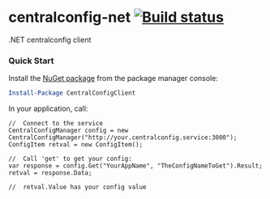 # centralconfig-net [![Build status](https://ci.appveyor.com/api/projects/status/ebtl0q21f2t4tjcq?svg=true)](https://ci.appveyor.com/project/danesparza/centralconfig-net)
.NET centralconfig client

### Quick Start

Install the [NuGet package](https://www.nuget.org/packages/CentralConfigClient/) from the package manager console:

```powershell
Install-Package CentralConfigClient
```

In your application, call:

```CSharp
//  Connect to the service
CentralConfigManager config = new CentralConfigManager("http://your.centralconfig.service:3000");
ConfigItem retval = new ConfigItem();

//  Call 'get' to get your config:
var response = config.Get("YourAppName", "TheConfigNameToGet").Result;
retval = response.Data;

//  retval.Value has your config value 
```
